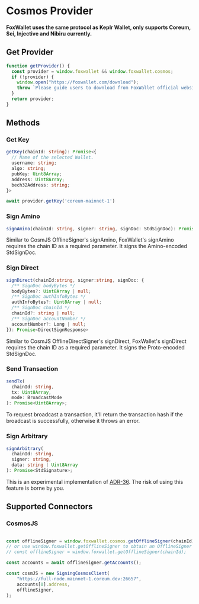 # Cosmos Provider

**FoxWallet uses the same protocol as Keplr Wallet, only supports Coreum, Sei, Injective and Nibiru currently.**

## Get Provider

```js
function getProvider() {
  const provider = window.foxwallet && window.foxwallet.cosmos;
  if (!provider) {
    window.open("https://foxwallet.com/download");
    throw `Please guide users to download from FoxWallet official website`;
  }
  return provider;
}
```

## Methods

### Get Key
```ts
getKey(chainId: string): Promise<{
  // Name of the selected Wallet.
  username: string;
  algo: string;
  pubKey: Uint8Array;
  address: Uint8Array;
  bech32Address: string;
}>

await provider.getKey('coreum-mainnet-1')
```

### Sign Amino
```ts
signAmino(chainId: string, signer: string, signDoc: StdSignDoc): Promise<AminoSignResponse>
```
Similar to CosmJS OfflineSigner's signAmino, FoxWallet's signAmino requires the chain ID as a required parameter. It signs the Amino-encoded StdSignDoc.

### Sign Direct
```ts
signDirect(chainId:string, signer:string, signDoc: {
  /** SignDoc bodyBytes */
  bodyBytes?: Uint8Array | null;
  /** SignDoc authInfoBytes */
  authInfoBytes?: Uint8Array | null;
  /** SignDoc chainId */
  chainId?: string | null;
  /** SignDoc accountNumber */
  accountNumber?: Long | null;
}): Promise<DirectSignResponse>
```
Similar to CosmJS OfflineDirectSigner's signDirect,  FoxWallet's signDirect requires the chain ID as a required parameter. It signs the Proto-encoded StdSignDoc.

### Send Transaction
```ts
sendTx(
  chainId: string,
  tx: Uint8Array,
  mode: BroadcastMode
): Promise<Uint8Array>;
```
To request broadcast a transaction, it'll return the transaction hash if the broadcast is successfully, otherwise it throws an error.

### Sign Arbitrary
```ts
signArbitrary(
  chainId: string,
  signer: string,
  data: string | Uint8Array
): Promise<StdSignature>;
```
This is an experimental implementation of [ADR-36](https://github.com/cosmos/cosmos-sdk/blob/main/docs/architecture/adr-036-arbitrary-signature.md). The risk of using this feature is borne by you.

## Supported Connectors

### CosmosJS
```ts

const offlineSigner = window.foxwallet.cosmos.getOfflineSigner(chainId);
// or use window.foxwallet.getOfflineSigner to obtain an OfflineSigner 
// const offlineSigner = window.foxwallet.getOfflineSigner(chainId);

const accounts = await offlineSigner.getAccounts();

const cosmJS = new SigningCosmosClient(
    "https://full-node.mainnet-1.coreum.dev:26657",
    accounts[0].address,
    offlineSigner,
);
```